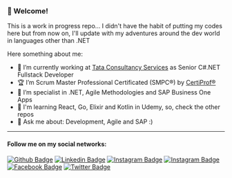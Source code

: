 ### 👋 Welcome!

This is a work in progress repo... I didn't have the habit of putting my codes here but from now on, I'll update with my adventures around the dev world in languages other than .NET

Here something about me:

- 🔭 I’m currently working at [Tata Consultancy Services](https://tcs.com/) as Senior C#.NET Fullstack Developer
- :trophy: I’m Scrum Master Professional Certificated (SMPC®) by [CertiProf®](https://certiprof.com/)
- :muscle: I’m specialist in .NET, Agile Methodologies and SAP Business One Apps
- :brain: I'm learning React, Go, Elixir and Kotlin in Udemy, so, check the other repos
- 💬 Ask me about: Development, Agile and SAP :)
<!--- ⚡ Check my repos specially [DevStore Microservices](https://github.com/desenvolvedor-io/dev-store), [Equinox Project](https://github.com/EduardoPires/EquinoxProject) and [NetDevPack](https://github.com/NetDevPack)-->

---

#### Follow me on my social networks:
[![Github Badge](https://img.shields.io/badge/-Github-000?style=flat-square&logo=Github&logoColor=white&link=https://github.com/eduardosgoncalves)](https://github.com/eduardosgoncalves)
[![Linkedin Badge](https://img.shields.io/badge/-LinkedIn-blue?style=flat-square&logo=Linkedin&logoColor=white&link=https://www.linkedin.com/in/esgoncalves/)](https://www.linkedin.com/in/esgoncalves/)
[![Instagram Badge](https://img.shields.io/badge/-Instagram-C13584?style=flat-square&labelColor=C13584&logo=instagram&logoColor=white&link=https://www.instagram.com/esgoncalves1/)](https://www.instagram.com/esgoncalves1/)
[![Instagram Badge](https://img.shields.io/badge/-Instagram-C13584?style=flat-square&labelColor=C13584&logo=instagram&logoColor=white&link=https://www.instagram.com/compartilhandoagilidade/)](https://www.instagram.com/compartilhandoagilidade/)
[![Facebook Badge](https://img.shields.io/badge/-Facebook-blue?style=flat-square&labelColor=blue&logo=facebook&logoColor=white&link=https://www.facebook.com/esgoncalves/)](https://www.facebook.com/esgoncalves/)
[![Twitter Badge](https://img.shields.io/badge/-Twitter-blue?style=flat-square&labelColor=blue&logo=twitter&logoColor=white&link=https://twitter.com/esgoncalves)](https://twitter.com/esgoncalves)
